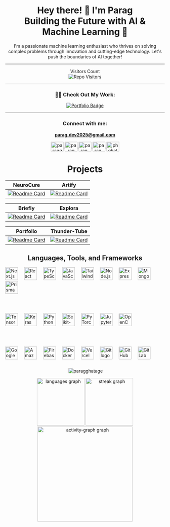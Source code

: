 <h1 align="center">Hey there! 👋 I'm Parag<br>Building the Future with AI & Machine Learning 🚀</h1>

<p align="center">I'm a passionate machine learning enthusiast who thrives on solving complex problems through innovation and cutting-edge technology. Let's push the boundaries of AI together!</p>

---
<p align='center'>Visitors Count <br><img align="center" alt="Repo Visitors" src="https://profile-counter.glitch.me/ParagGhatage/count.svg"/></p>

---
<h3 align="center">👨‍💻 Check Out My Work:</h3>
<p align="center">
  <a href="https://paragghatage.com" target="_blank">
    <img src="https://img.shields.io/badge/Portfolio-%23FFA500.svg?&style=for-the-badge&logo=web&logoColor=white" alt="Portfolio Badge" />
  </a>
</p>

---



<h3 align="center">Connect with me:</h3>

<p align="center">
  <a href="mailto:parag.dev2025@gmail.com" target="blank"><strong>parag.dev2025@gmail.com</strong></a>
</p>

<p align="center">
  <a href="https://x.com/PARAG_GHATAGE" target="blank">
    <img align="center" src="https://raw.githubusercontent.com/rahuldkjain/github-profile-readme-generator/master/src/images/icons/Social/twitter.svg" alt="paragghatage" height="30" width="40" />
  </a>
  <a href="https://www.linkedin.com/in/paragg1/" target="blank">
    <img align="center" src="https://raw.githubusercontent.com/rahuldkjain/github-profile-readme-generator/master/src/images/icons/Social/linked-in-alt.svg" alt="parag ghatage" height="30" width="40" />
  </a>
  <a href="https://www.kaggle.com/paragghatage" target="blank">
    <img align="center" src="https://raw.githubusercontent.com/rahuldkjain/github-profile-readme-generator/master/src/images/icons/Social/kaggle.svg" alt="parag_ghatage_35" height="30" width="40" />
  </a>
  <a href="https://instagram.com/parag_ghatage_35" target="blank">
    <img align="center" src="https://raw.githubusercontent.com/rahuldkjain/github-profile-readme-generator/master/src/images/icons/Social/instagram.svg" alt="parag_ghatage_35" height="30" width="40" />
  </a>
  <a href="https://leetcode.com/u/ParagGhatage/" target="blank">
    <img align="center" src="https://raw.githubusercontent.com/rahuldkjain/github-profile-readme-generator/master/src/images/icons/Social/leet-code.svg" alt="phghatage1" height="30" width="40" />
  </a>
</p>



<h1 align="center">Projects</h1>

|                       NeuroCure                       |                   Artify                       |
| --------------------------------------------------- | --------------------------------------------------- |
| [![Readme Card](https://github-readme-stats.vercel.app/api/pin/?username=ParagGhatage&repo=NeuroCure&theme=ambient_gradient)](https://neuro-cure-frontend.vercel.app) | [![Readme Card](https://github-readme-stats.vercel.app/api/pin/?username=ParagGhatage&repo=Artify&theme=ambient_gradient)](https://artify-art-three.vercel.app) |

|                       Briefly                       |                  Explora                   |
| --------------------------------------------------- | --------------------------------------------------- |
| [![Readme Card](https://github-readme-stats.vercel.app/api/pin/?username=ParagGhatage&repo=Briefly&theme=ambient_gradient)](https://briefly-law.vercel.app/) | [![Readme Card](https://github-readme-stats.vercel.app/api/pin/?username=ParagGhatage&repo=Explora&theme=ambient_gradient)](https://explora.cyou) |

|                       Portfolio                       |                  Thunder-Tube                   |
| --------------------------------------------------- | --------------------------------------------------- |
| [![Readme Card](https://github-readme-stats.vercel.app/api/pin/?username=ParagGhatage&repo=Portfolio&theme=ambient_gradient)](https://paragghatage.com) | [![Readme Card](https://github-readme-stats.vercel.app/api/pin/?username=ParagGhatage&repo=Thunder-Tube&theme=ambient_gradient)](https://thunder-tube.vercel.app/) |

<h2 align="center">Languages, Tools, and Frameworks</h2>

<div align="left">
  <!-- Full Stack Development -->
  <img src="https://skillicons.dev/icons?i=nextjs" height="40" alt="Next.js logo" />
  <img width="12" />
  <img src="https://skillicons.dev/icons?i=react" height="40" alt="React logo" />
  <img width="12" />
  <img src="https://skillicons.dev/icons?i=ts" height="40" alt="TypeScript logo" />
  <img width="12" />
  <img src="https://skillicons.dev/icons?i=js" height="40" alt="JavaScript logo" />
  <img width="12" />
  <img src="https://skillicons.dev/icons?i=tailwind" height="40" alt="TailwindCSS logo" />
  <img width="12" />
  <img src="https://skillicons.dev/icons?i=nodejs" height="40" alt="Node.js logo" />
  <img width="12" />
  <img src="https://skillicons.dev/icons?i=express" height="40" alt="Express.js logo" />
  <img width="12" />
  <img src="https://skillicons.dev/icons?i=mongodb" height="40" alt="MongoDB logo" />
  <img width="12" />
  <img src="https://skillicons.dev/icons?i=prisma" height="40" alt="Prisma logo" />

  <br/><br/>

  <!-- Machine Learning & Deep Learning -->
  <img src="https://skillicons.dev/icons?i=tensorflow" height="40" alt="TensorFlow logo" />
  <img width="12" />
  <img src="https://skillicons.dev/icons?i=keras" height="40" alt="Keras logo" />
  <img width="12" />
  <img src="https://skillicons.dev/icons?i=py" height="40" alt="Python logo" />
  <img width="12" />
  <img src="https://skillicons.dev/icons?i=scikit" height="40" alt="Scikit-learn logo" />
  <img width="12" />
  <img src="https://skillicons.dev/icons?i=pytorch" height="40" alt="PyTorch logo" />
  <img width="12" />
  <img src="https://skillicons.dev/icons?i=jupyter" height="40" alt="Jupyter logo" />
  <img width="12" />
  <img src="https://skillicons.dev/icons?i=opencv" height="40" alt="OpenCV logo" />

  <br/><br/>

  <!-- Cloud & DevOps -->
  <img src="https://skillicons.dev/icons?i=gcp" height="40" alt="Google Cloud logo" />
  <img width="12" />
  <img src="https://skillicons.dev/icons?i=aws" height="40" alt="Amazon Web Services logo" />
  <img width="12" />
  <img src="https://skillicons.dev/icons?i=firebase" height="40" alt="Firebase logo" />
  <img width="12" />
  <img src="https://skillicons.dev/icons?i=docker" height="40" alt="Docker logo" />
  <img width="12" />
  <img src="https://skillicons.dev/icons?i=vercel" height="40" alt="Vercel logo" />
  <img width="12" />
  <img src="https://skillicons.dev/icons?i=git" height="40" alt="Git logo" />
  <img width="12" />
  <img src="https://skillicons.dev/icons?i=github" height="40" alt="GitHub logo" />
  <img width="12" />
  <img src="https://skillicons.dev/icons?i=gitlab" height="40" alt="GitLab logo" />
</div>

###

<div align="center">
 
  <p>&nbsp;<img align="center" src="https://github-readme-stats.vercel.app/api?username=paragghatage&show_icons=true&locale=en" alt="paragghatage" /></p>
  <img src="https://github-readme-stats.vercel.app/api/top-langs?username=ParagGhatage&locale=en&hide_title=false&layout=compact&card_width=320&langs_count=4&theme=highcontrast&hide_border=false&order=2" height="150" alt="languages graph"  />
  <img src="https://streak-stats.demolab.com?user=ParagGhatage&locale=en&mode=weekly&theme=highcontrast&hide_border=false&border_radius=5&date_format=n/j%5B/Y%5D&order=3" height="150" alt="streak graph"  />
<img src="https://github-readme-activity-graph.vercel.app/graph?username=ParagGhatage&radius=16&theme=redical&area=true&order=5&custom_title=My%20contributions&hide_border=false&hide_title=false" height="300" alt="activity-graph graph"  />
 
 
</div>

###
